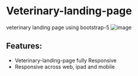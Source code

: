 # Veterinary-landing-page

veterinary landing page using bootstrap-5
![image](D:\Projects\Bootstrap\Project2\veterinary-landing-pages-concept.jpg\design-landing.png)

## Features:

- Veterinary-landing-page fully Responsive
- Responsive across web, ipad and mobile
